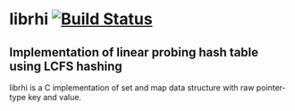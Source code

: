 # librhi [![Build Status](https://travis-ci.com/reshifr/rhi.svg?branch=master)](https://travis-ci.com/reshifr/rhi)

## Implementation of linear probing hash table using LCFS hashing

librhi is a C implementation of set and map data structure with raw pointer-type key and value.

